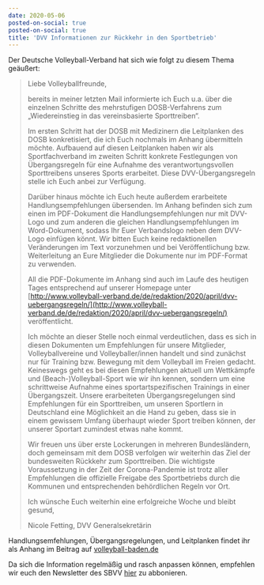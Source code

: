 ```yaml
---
date: 2020-05-06
posted-on-social: true
posted-on-social: true
title: 'DVV Informationen zur Rückkehr in den Sportbetrieb'
---
```


Der Deutsche Volleyball-Verband hat sich wie folgt zu diesem Thema geäußert:

> Liebe Volleyballfreunde,
>
> bereits in meiner letzten Mail informierte ich Euch u.a. über die
> einzelnen Schritte des mehrstufigen DOSB-Verfahrens zum
> „Wiedereinstieg in das vereinsbasierte Sporttreiben“.
>
> Im ersten Schritt hat der DOSB mit Medizinern die Leitplanken des DOSB
> konkretisiert, die ich Euch nochmals im Anhang übermitteln möchte.
> Aufbauend auf diesen Leitplanken haben wir als Sportfachverband im
> zweiten Schritt konkrete Festlegungen von Übergangsregeln für eine
> Aufnahme des verantwortungsvollen Sporttreibens unseres Sports
> erarbeitet. Diese DVV-Übergangsregeln stelle ich Euch anbei zur
> Verfügung.
>
> Darüber hinaus möchte ich Euch heute außerdem erarbeitete
> Handlungsempfehlungen übersenden. Im Anhang befinden sich zum einen im
> PDF-Dokument die Handlungsempfehlungen nur mit DVV-Logo und zum
> anderen die gleichen Handlungsempfehlungen im Word-Dokument, sodass
> Ihr Euer Verbandslogo neben dem DVV-Logo einfügen könnt. Wir bitten
> Euch keine redaktionellen Veränderungen im Text vorzunehmen und bei
> Veröffentlichung bzw. Weiterleitung an Eure Mitglieder die Dokumente
> nur im PDF-Format zu verwenden.
>
> All die PDF-Dokumente im Anhang sind auch im Laufe des heutigen Tages
> entsprechend auf unserer Homepage unter
> [http://www.volleyball-verband.de/de/redaktion/2020/april/dvv-uebergangsregeln/](http://www.volleyball-verband.de/de/redaktion/2020/april/dvv-uebergangsregeln/)
> veröffentlicht.
>
> Ich möchte an dieser Stelle noch einmal verdeutlichen, dass es sich in
> diesen Dokumenten um Empfehlungen für unsere Mitglieder,
> Volleyballvereine und Volleyballer/innen handelt und sind zunächst nur
> für Training bzw. Bewegung mit dem Volleyball im Freien gedacht.
> Keineswegs geht es bei diesen Empfehlungen aktuell um Wettkämpfe und
> (Beach-)Volleyball-Sport wie wir ihn kennen, sondern um eine
> schrittweise Aufnahme eines sportartspezifischen Trainings in einer
> Übergangszeit. Unsere erarbeiteten Übergangsregelungen sind
> Empfehlungen für ein Sporttreiben, um unseren Sportlern in Deutschland
> eine Möglichkeit an die Hand zu geben, dass sie in einem gewissem
> Umfang überhaupt wieder Sport treiben können, der unserer Sportart
> zumindest etwas nahe kommt.
>
> Wir freuen uns über erste Lockerungen in mehreren Bundesländern, doch
> gemeinsam mit dem DOSB verfolgen wir weiterhin das Ziel der
> bundesweiten Rückkehr zum Sporttreiben.   Die wichtigste Voraussetzung
> in der Zeit der Corona-Pandemie ist trotz aller Empfehlungen die
> offizielle Freigabe des Sportbetriebs durch die Kommunen und
> entsprechenden behördlichen Regeln vor Ort.
>
> Ich wünsche Euch weiterhin eine erfolgreiche Woche und bleibt gesund,
>
> Nicole Fetting, DVV Generalsekretärin



Handlungsemfehlungen, Übergangsregelungen, und Leitplanken findet ihr als Anhang im Beitrag auf [volleyball-baden.de](https://www.volleyball-baden.de/cms/home.xhtml?component_4313368.showArticle=16639414&component_4313368.page=0#a_4313368_16639414)

Da sich die Information regelmäßig und rasch anpassen können, empfehlen wir euch den Newsletter des SBVV [hier](https://www.volleyball-baden.de/cms/home/service/allgemein/sbvv_newsletter.xhtml) zu abbonieren.
